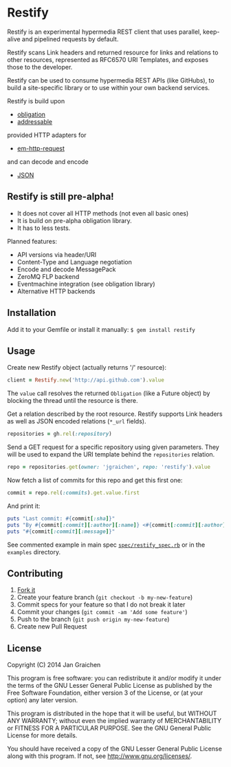 # Restify

Restify is an experimental hypermedia REST client that uses parallel, keep-alive and pipelined requests by default.

Restify scans Link headers and returned resource for links and relations to other resources, represented as RFC6570 URI Templates, and exposes those to the developer.

Restify can be used to consume hypermedia REST APIs (like GitHubs), to build a site-specific library or to use within your own backend services.

Restify is build upon

* [obligation](https://github.com/jgraichen/obligation)
* [addressable](https://github.com/sporkmonger/addressable)

provided HTTP adapters for

* [em-http-request](https://github.com/igrigorik/em-http-request)

and can decode and encode

* [JSON](https://github.com/intridea/multi_json)

## Restify is still pre-alpha!

* It does not cover all HTTP methods (not even all basic ones)
* It is build on pre-alpha obligation library.
* It has to less tests.

Planned features:

* API versions via header/URI
* Content-Type and Language negotiation
* Encode and decode MessagePack
* ZeroMQ FLP backend
* Eventmachine integration (see obligation library)
* Alternative HTTP backends

## Installation

Add it to your Gemfile or install it manually: `$ gem install restify`

## Usage

Create new Restify object (actually returns '/' resource):

```ruby
client = Restify.new('http://api.github.com').value
```

The `value` call resolves the returned `Obligation` (like a Future object) by blocking the thread until the resource is there.

Get a relation described by the root resource. Restify supports Link headers as well as JSON encoded relations (`*_url` fields).

```ruby
repositories = gh.rel(:repository)
```

Send a GET request for a specific repository using given parameters. They will be used to expand the URI template behind the `repositories` relation.

```ruby
repo = repositories.get(owner: 'jgraichen', repo: 'restify').value
```

Now fetch a list of commits for this repo and get this first one:

```ruby
commit = repo.rel(:commits).get.value.first
```

And print it:

```ruby
puts "Last commit: #{commit[:sha]}"
puts "By #{commit[:commit][:author][:name]} <#{commit[:commit][:author][:email]}>"
puts "#{commit[:commit][:message]}"
```

See commented example in main spec [`spec/restify_spec.rb`](https://github.com/jgraichen/restify/blob/master/spec/restify_spec.rb#L100) or in the `examples` directory.

## Contributing

1. [Fork it](http://github.com/jgraichen/restify/fork)
2. Create your feature branch (`git checkout -b my-new-feature`)
3. Commit specs for your feature so that I do not break it later
4. Commit your changes (`git commit -am 'Add some feature'`)
5. Push to the branch (`git push origin my-new-feature`)
6. Create new Pull Request

## License

Copyright (C) 2014 Jan Graichen

This program is free software: you can redistribute it and/or modify it under the terms of the GNU Lesser General Public License as published by the Free Software Foundation, either version 3 of the License, or (at your option) any later version.

This program is distributed in the hope that it will be useful, but WITHOUT ANY WARRANTY; without even the implied warranty of MERCHANTABILITY or FITNESS FOR A PARTICULAR PURPOSE.  See the GNU General Public License for more details.

You should have received a copy of the GNU Lesser General Public License along with this program.  If not, see <http://www.gnu.org/licenses/>.
